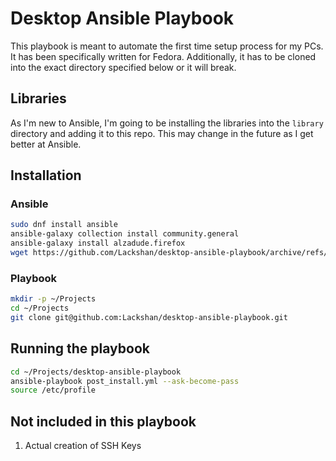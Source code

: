 # Desktop Ansible Playbook
This playbook is meant to automate the first time setup process for my PCs. It has been specifically written for Fedora. Additionally, it has to be cloned into the exact directory specified below or it will break.

## Libraries
As I'm new to Ansible, I'm going to be installing the libraries into the ```library``` directory and adding it to this repo. This may change in the future as I get better at Ansible.

## Installation
### Ansible
```bash
sudo dnf install ansible
ansible-galaxy collection install community.general
ansible-galaxy install alzadude.firefox
wget https://github.com/Lackshan/desktop-ansible-playbook/archive/refs/heads/master.zip
```

### Playbook
```bash
mkdir -p ~/Projects
cd ~/Projects
git clone git@github.com:Lackshan/desktop-ansible-playbook.git
```

## Running the playbook
```bash
cd ~/Projects/desktop-ansible-playbook
ansible-playbook post_install.yml --ask-become-pass
source /etc/profile
```

## Not included in this playbook
1. Actual creation of SSH Keys
